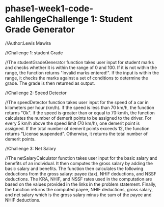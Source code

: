 # phase1-week1-code-cahllengeChallenge 1: Student Grade Generator
//Author:Lewis Mawira

//Challenge 1: student Grade

//The studentGradeGenerator function takes user input for student marks and checks whether it is within the range of 0 and 100. If it is not within the range, the function returns "Invalid marks entered!". If the input is within the range, it checks the marks against a set of conditions to determine the grade. The grade is then returned as output.

//Challenge 2: Speed Detector

//The speedDetector function takes user input for the speed of a car in kilometers per hour (km/h). If the speed is less than 70 km/h, the function returns "Ok". If the speed is greater than or equal to 70 km/h, the function calculates the number of demerit points to be assigned to the driver. For every 5 km/h above the speed limit (70 km/h), one demerit point is assigned. If the total number of demerit points exceeds 12, the function returns "License suspended". Otherwise, it returns the total number of demerit points.

//Challenge 3: Net Salary 

//The netSalaryCalculator function takes user input for the basic salary and benefits of an individual. It then computes the gross salary by adding the basic salary and benefits. The function then calculates the following deductions from the gross salary: payee (tax), NHIF deductions, and NSSF deductions. The KRA, NHIF, and NSSF rates used in the computation are based on the values provided in the links in the problem statement. Finally, the function returns the computed payee, NHIF deductions, gross salary, and net salary which is the gross salary minus the sum of the payee and NHIF deductions.